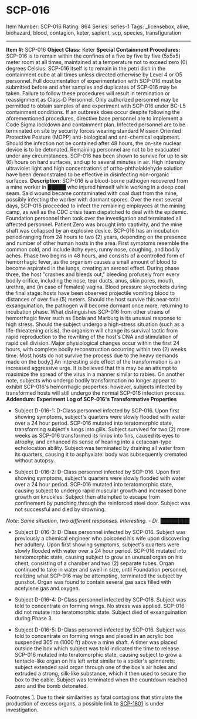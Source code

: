 # SCP-016
Item Number: SCP-016
Rating: 864
Series: series-1
Tags: _licensebox, alive, biohazard, blood, contagion, keter, sapient, scp, species, transfiguration

---

**Item #:** SCP-016
**Object Class:** Keter
**Special Containment Procedures:** SCP-016 is to remain within the confines of a five by five by five (5x5x5) meter room at all times, maintained at a temperature not to exceed zero (0) degrees Celsius. SCP-016 itself is to remain in the petri dish in the containment cube at all times unless directed otherwise by Level 4 or O5 personnel. Full documentation of experimentation with SCP-016 must be submitted before and after samples and duplicates of SCP-016 may be taken. Failure to follow these procedures will result in termination or reassignment as Class-D Personnel. Only authorized personnel may be permitted to obtain samples of and experiment with SCP-016 under BC-L5 containment conditions.
If an outbreak does occur despite following the aforementioned procedures, directive base personnel are to implement a Code Sigma lockdown and containment plan. Infected personnel are to be terminated on site by security forces wearing standard Mission Oriented Protective Posture (MOPP) anti-biological and anti-chemical equipment. Should the infection not be contained after 48 hours, the on-site nuclear device is to be detonated. Remaining personnel are not to be evacuated under any circumstances.
SCP-016 has been shown to survive for up to six (6) hours on hard surfaces, and up to several minutes in air. High intensity ultraviolet light and high concentrations of ortho-phthalaldehyde solution have been demonstrated to be effective in disinfecting non-organic surfaces.
**Description:** SCP-016 is a blood-borne pathogen recovered from a mine worker in █████ who injured himself while working in a deep coal seam. Said wound became contaminated with coal dust from the mine, possibly infecting the worker with dormant spores. Over the next several days, SCP-016 proceeded to infect the remaining employees at the mining camp, as well as the CDC crisis team dispatched to deal with the epidemic. Foundation personnel then took over the investigation and terminated all affected personnel. Patient Zero was brought into captivity, and the mine shaft was collapsed by an explosive device.
SCP-016 has an incubation period ranging from 24 hours to two (2) years, depending on the presence and number of other human hosts in the area. First symptoms resemble the common cold, and include itchy eyes, runny nose, coughing, and bodily aches. Phase two begins in 48 hours, and consists of a controlled form of hemorrhagic fever, as the organism causes a small amount of blood to become aspirated in the lungs, creating an aerosol effect. During phase three, the host "crashes and bleeds out," bleeding profusely from every bodily orifice, including the nose, tear ducts, anus, skin pores, mouth, urethra, and (in case of females) vagina. Blood pressure skyrockets during the final stage: hosts have been observed projectile vomiting blood to distances of over five (5) meters. Should the host survive this near-total exsanguination, the pathogen will become dormant once more, returning to incubation phase.
What distinguishes SCP-016 from other strains of hemorrhagic fever such as Ebola and Marburg is its unusual response to high stress. Should the subject undergo a high-stress situation (such as a life-threatening crisis), the organism will change its survival tactic from rapid reproduction to the rewriting of the host's DNA and stimulation of rapid cell division. Major physiological changes occur within the first 24 hours, with complete bodily reconstruction occurring within two (2) weeks time. Most hosts do not survive the process due to the heavy demands made on the body.[1](javascript:;)
An interesting side effect of the transformation is an increased aggressive urge. It is believed that this may be an attempt to maximize the spread of the virus in a manner similar to rabies. On another note, subjects who undergo bodily transformation no longer appear to exhibit SCP-016's hemorrhagic properties: however, subjects infected by transformed hosts will still undergo the normal SCP-016 infection process.
**Addendum: Experiment Log of SCP-016's Transformative Properties**
  * Subject D-016-1: D-Class personnel infected by SCP-016. Upon first showing symptoms, subject's quarters were slowly flooded with water over a 24 hour period. SCP-016 mutated into teratomorphic state, transforming subject's lungs into gills. Subject survived for two (2) more weeks as SCP-016 transformed its limbs into fins, caused its eyes to atrophy, and enhanced its sense of hearing into a cetacean-type echolocation ability. Subject was terminated by draining all water from its quarters, causing it to asphyxiate: body was subsequently cremated without autopsy.

  * Subject D-016-2: D-Class personnel infected by SCP-016. Upon first showing symptoms, subject's quarters were slowly flooded with water over a 24 hour period. SCP-016 mutated into teratomorphic state, causing subject to undergo rapid muscular growth and increased bone growth on knuckles. Subject then attempted to escape from confinement by punching through the reinforced steel door. Subject was not successful and died by drowning.

_Note: Same situation, two different responses. Interesting. - Dr. ████████_
  * Subject D-016-3: D-Class personnel infected by SCP-016. Subject was previously a chemical engineer who poisoned his wife upon discovering her adultery. Upon first showing symptoms, subject's quarters were slowly flooded with water over a 24 hour period. SCP-016 mutated into teratomorphic state, causing subject to grow an unusual organ on his chest, consisting of a chamber and two (2) separate tubes. Organ continued to take in water and swell in size, until Foundation personnel, realizing what SCP-016 may be attempting, terminated the subject by gunshot. Organ was found to contain several gas sacs filled with acetylene gas and oxygen.

  * Subject D-016-4: D-Class personnel infected by SCP-016. Subject was told to concentrate on forming wings. No stress was applied. SCP-016 did not mutate into teratomorphic state. Subject died of exsanguination during Phase 3.

  * Subject D-016-5: D-Class personnel infected by SCP-016. Subject was told to concentrate on forming wings and placed in an acrylic box suspended 305 m (1000 ft) above a mine shaft. A timer was placed outside the box which subject was told indicated the time to release. SCP-016 mutated into teratomorphic state, causing subject to grow a tentacle-like organ on his left wrist similar to a spider's spinnerets: subject extended said organ through one of the box's air holes and extruded a strong, silk-like substance, which it then used to secure the box to the cable. Subject was terminated when the countdown reached zero and the bomb detonated.

Footnotes
[1](javascript:;). Due to their similarities as fatal contagions that stimulate the production of excess organs, a possible link to [SCP-1801](/scp-1801) is under investigation.